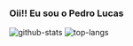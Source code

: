### Oii!! Eu sou o Pedro Lucas
<div>
  <img src="https://github-readme-stats.vercel.app/api?username=pedro-lucaas&show_icons=true&include_all_commits=true&count_private=true" alt="github-stats" />
  <img src="https://github-readme-stats.vercel.app/api/top-langs/?username=pedro-lucaas&layout=compact&langs_count=5" alt="top-langs" />
 </div>
